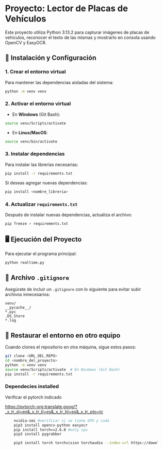 # Proyecto: Lector de Placas de Vehículos

Este proyecto utiliza Python 3.13.2 para capturar imágenes de placas de vehículos, reconocer el texto de las mismas y mostrarlo en consola usando OpenCV y EasyOCR.

## 🚀 Instalación y Configuración

### 1. Crear el entorno virtual
Para mantener las dependencias aisladas del sistema:
```bash
python -m venv venv
```

### 2. Activar el entorno virtual
- En **Windows** (Git Bash):
```bash
source venv/Scripts/activate
```
- En **Linux/MacOS**:
```bash
source venv/bin/activate
```

### 3. Instalar dependencias
Para instalar las librerías necesarias:
```bash
pip install -r requirements.txt
```

Si deseas agregar nuevas dependencias:
```bash
pip install <nombre_libreria>
```

### 4. Actualizar `requirements.txt`
Después de instalar nuevas dependencias, actualiza el archivo:
```bash
pip freeze > requirements.txt
```

## 🖥️ Ejecución del Proyecto
Para ejecutar el programa principal:
```bash
python realtime.py
```

## 🧹 Archivo `.gitignore`
Asegúrate de incluir un `.gitignore` con lo siguiente para evitar subir archivos innecesarios:
```
venv/
__pycache__/
*.pyc
.DS_Store
*.log
```

## 👥 Restaurar el entorno en otro equipo
Cuando clones el repositorio en otra máquina, sigue estos pasos:
```bash
git clone <URL_DEL_REPO>
cd <nombre_del_proyecto>
python -m venv venv
source venv/Scripts/activate  # En Windows (Git Bash)
pip install -r requirements.txt
```
### Dependecies installed
Verificar el pytorch indicado

https://pytorch-org.translate.goog/?_x_tr_sl=en&_x_tr_tl=es&_x_tr_hl=es&_x_tr_pto=tc

```bash
    nvidia-smi #verificar si se tiene GPU y cuda
    pip3 install opencv-python easyocr
    pip install torch==2.6.0 #only cpu
    pip3 install pygrabber

    pip3 install torch torchvision torchaudio --index-url https://download.pytorch.org/whl/cu118 #with cuda
 ```
